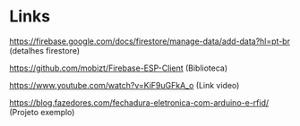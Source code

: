 # Links

https://firebase.google.com/docs/firestore/manage-data/add-data?hl=pt-br   (detalhes firestore)

https://github.com/mobizt/Firebase-ESP-Client   (Biblioteca)

https://www.youtube.com/watch?v=KiF9uGFkA_o   (Link video)

https://blog.fazedores.com/fechadura-eletronica-com-arduino-e-rfid/   (Projeto exemplo)
